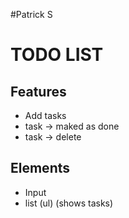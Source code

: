 #Patrick S

# TODO LIST
## Features
- Add tasks
- task -> maked as done
- task -> delete

## Elements
- Input
- list (ul) (shows tasks)

